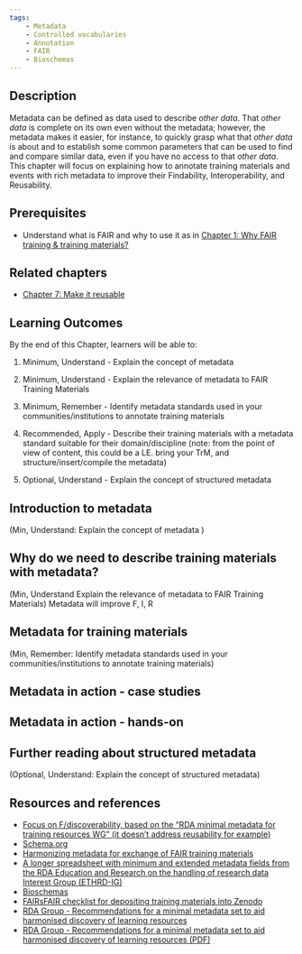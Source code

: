 ```yaml
---
tags:
    - Metadata
    - Controlled vocabularies
    - Annotation
    - FAIR
    - Bioschemas
---
```


## Description
Metadata can be defined as data used to describe _other data_. That _other data_ is complete on its own even without the metadata; however, the metadata makes it easier, for instance, to quickly grasp what that _other data_ is about and to establish some common parameters that can be used to find and compare similar data, even if you have no access to that _other data_. This chapter will focus on explaining how to annotate training materials and events with rich metadata to improve their Findability, Interoperability, and Reusability.
## Prerequisites
* Understand what is FAIR and why to use it as in [Chapter 1: Why FAIR training & training materials?](https://elixir-fair-training.github.io/FAIR-training-handbook/chapters/chapter_01/)
## Related chapters
* [Chapter 7: Make it reusable](https://elixir-fair-training.github.io/FAIR-training-handbook/chapters/chapter_07/)
## Learning Outcomes
By the end of this Chapter, learners will be able to:

1. Minimum, Understand - Explain the concept of metadata 

2. Minimum, Understand - Explain the relevance of metadata to FAIR Training Materials

3. Minimum, Remember - Identify metadata standards used in your communities/institutions to annotate training materials

4. Recommended, Apply - Describe their training materials with a metadata standard suitable for their domain/discipline (note: from the point of view of content, this could be a LE. bring your TrM, and structure/insert/compile the metadata)

5. Optional, Understand - Explain the concept of structured metadata
## Introduction to metadata
(Min, Understand: Explain the concept of metadata )
## Why do we need to describe training materials with metadata?
(Min, Understand Explain the relevance of metadata to FAIR Training Materials)
Metadata will improve F, I, R
## Metadata for training materials
(Min, Remember: Identify metadata standards used in your communities/institutions to annotate training materials)
## Metadata in action - case studies
## Metadata in action - hands-on

## Further reading about structured metadata
(Optional, Understand: Explain the concept of structured metadata)
## Resources and references
- [Focus on F/discoverability, based on the “RDA minimal metadata for training resources WG” (it doesn’t address reusability for example)](https://wiki.eoscfuture.eu/display/PUBLIC/RDA+Minimal+Metadata+for+Learning+Resources)
- [Schema.org](http://schema.org/)
 - [Harmonizing metadata for exchange of FAIR training materials](https://zenodo.org/record/4434615#.YWmA2RpBz-j)
- [A longer spreadsheet with minimum and extended metadata fields from the RDA Education and Research on the handling of research data Interest Group (ETHRD-IG)](https://docs.google.com/spreadsheets/d/1YMWCwKDm-VF1jo5s3lEpW-mlY9hvmw9IJdUYN6KdDi4/edit#gid=854564199)
- [Bioschemas](https://bioschemas.org/profiles#nav-draft)
- [FAIRsFAIR checklist  for depositing training materials into Zenodo](https://doi.org/10.5281/zenodo.5494525)
- [RDA Group - Recommendations for a minimal metadata set to aid harmonised discovery of learning resources](https://www.rd-alliance.org/group/education-and-training-handling-research-data-ig/outcomes/recommendations-minimal-metadata-set)
- [RDA Group - Recommendations for a minimal metadata set to aid harmonised discovery of learning resources (PDF)](https://www.rd-alliance.org/system/files/Recommondations_MinimalMD4LearningResources.pdf)

